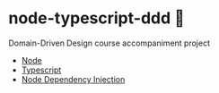 # node-typescript-ddd 🔷

Domain-Driven Design course accompaniment project

- [Node](https://nodejs.org/en/)
- [Typescript](https://www.typescriptlang.org/)
- [Node Dependency Injection](https://www.npmjs.com/package/node-dependency-injection)
